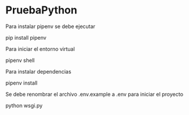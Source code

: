# PruebaPython

Para instalar pipenv se debe ejecutar

pip install pipenv

Para iniciar el entorno virtual

pipenv shell

Para instalar dependencias

pipenv install

Se debe renombrar el archivo .env.example a .env
para iniciar el proyecto

python wsgi.py
